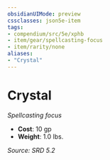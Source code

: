 ```yaml
---
obsidianUIMode: preview
cssclasses: json5e-item
tags:
- compendium/src/5e/xphb
- item/gear/spellcasting-focus
- item/rarity/none
aliases: 
- "Crystal"
---
```

# Crystal
*Spellcasting focus*  

- **Cost**: 10 gp
- **Weight**: 1.0 lbs.

*Source: SRD 5.2*